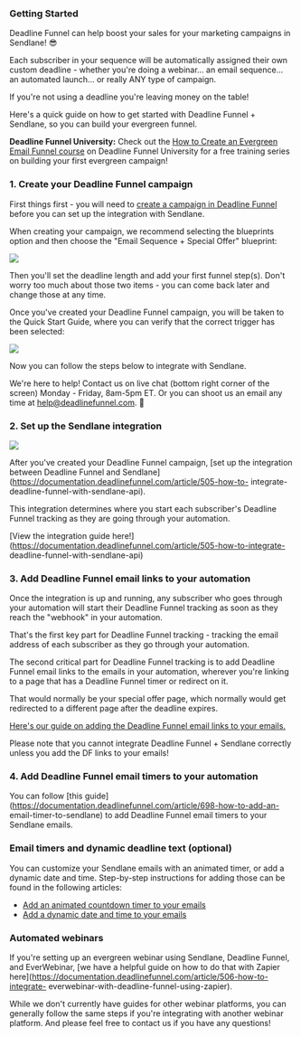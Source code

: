 ### Getting Started

Deadline Funnel can help boost your sales for your marketing campaigns in
Sendlane! 😎

Each subscriber in your sequence will be automatically assigned their own
custom deadline - whether you're doing a webinar... an email sequence... an
automated launch... or really ANY type of campaign.

If you're not using a deadline you're leaving money on the table!

Here's a quick guide on how to get started with Deadline Funnel + Sendlane, so
you can build your evergreen funnel.

**Deadline Funnel University:** Check out the [How to Create an Evergreen
Email Funnel course](https://university.deadlinefunnel.com/courses/evergreen)
on Deadline Funnel University for a free training series on building your
first evergreen campaign!

### 1\. Create your Deadline Funnel campaign

First things first - you will need to [create a campaign in Deadline
Funnel](https://deadlinefunnel.com/promotions/create) before you can set up
the integration with Sendlane.

When creating your campaign, we recommend selecting the blueprints option and
then choose the "Email Sequence + Special Offer" blueprint:

![](https://s3.amazonaws.com/helpscout.net/docs/assets/53974d6ce4b0c76107b109d1/images/5d195eea04286305cb87e4e2/file-OiMtuGnVy8.jpg)

Then you'll set the deadline length and add your first funnel step(s). Don't
worry too much about those two items - you can come back later and change
those at any time.

Once you've created your Deadline Funnel campaign, you will be taken to the
Quick Start Guide, where you can verify that the correct trigger has been
selected:  

![](https://s3.amazonaws.com/helpscout.net/docs/assets/53974d6ce4b0c76107b109d1/images/5d195f9804286305cb87e4e7/file-STESe46e9c.jpg)

Now you can follow the steps below to integrate with Sendlane.

We're here to help! Contact us on live chat (bottom right corner of the
screen) Monday - Friday, 8am-5pm ET. Or you can shoot us an email any time at
help@deadlinefunnel.com. 🙂

### 2\. Set up the Sendlane integration

![](https://s3.amazonaws.com/helpscout.net/docs/assets/53974d6ce4b0c76107b109d1/images/5da4678004286364bc905a23/file-MOC5OPkSmM.gif)

After you've created your Deadline Funnel campaign, [set up the integration
between Deadline Funnel and
Sendlane](https://documentation.deadlinefunnel.com/article/505-how-to-
integrate-deadline-funnel-with-sendlane-api).

This integration determines where you start each subscriber's Deadline Funnel
tracking as they are going through your automation.

[View the integration guide
here!](https://documentation.deadlinefunnel.com/article/505-how-to-integrate-
deadline-funnel-with-sendlane-api)

### 3\. Add Deadline Funnel email links to your automation

Once the integration is up and running, any subscriber who goes through your
automation will start their Deadline Funnel tracking as soon as they reach the
"webhook" in your automation.

That's the first key part for Deadline Funnel tracking - tracking the email
address of each subscriber as they go through your automation.

The second critical part for Deadline Funnel tracking is to add Deadline
Funnel email links to the emails in your automation, wherever you're linking
to a page that has a Deadline Funnel timer or redirect on it.

That would normally be your special offer page, which normally would get
redirected to a different page after the deadline expires.

[Here's our guide on adding the Deadline Funnel email links to your
emails.](https://documentation.deadlinefunnel.com/article/16-expiring-links)  

Please note that you cannot integrate Deadline Funnel + Sendlane correctly
unless you add the DF links to your emails!  

### 4\. Add Deadline Funnel email timers to your automation

You can follow [this
guide](https://documentation.deadlinefunnel.com/article/698-how-to-add-an-
email-timer-to-sendlane) to add Deadline Funnel email timers to your Sendlane
emails.

### Email timers and dynamic deadline text (optional)

You can customize your Sendlane emails with an animated timer, or add a
dynamic date and time. Step-by-step instructions for adding those can be found
in the following articles:  

  * [Add an animated countdown timer to your emails](https://documentation.deadlinefunnel.com/article/246-how-to-add-email-countdown-code-to-activecampaign)
  * [Add a dynamic date and time to your emails](https://documentation.deadlinefunnel.com/article/377-how-to-add-a-dynamic-date-and-time-to-activecampaign-email)

### Automated webinars

If you're setting up an evergreen webinar using Sendlane, Deadline Funnel, and
EverWebinar, [we have a helpful guide on how to do that with Zapier
here](https://documentation.deadlinefunnel.com/article/506-how-to-integrate-
everwebinar-with-deadline-funnel-using-zapier).

While we don't currently have guides for other webinar platforms, you can
generally follow the same steps if you're integrating with another webinar
platform. And please feel free to contact us if you have any questions!


